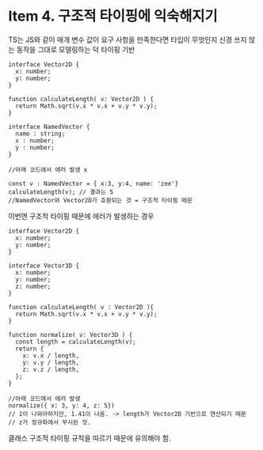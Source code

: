 # Item 4. 구조적 타이핑에 익숙해지기

TS는 JS와 같이 매개 변수 값이 요구 사항을 만족한다면 타입이 무엇인지 신경 쓰지 않는 동작을 그대로 모델링하는 덕 타이핑 기반

```tsx
interface Vector2D {
  x: number;
  y: number;
}

function calculateLength( v: Vector2D ) {
  return Math.sqrt(v.x * v.x + v.y * v.y);
}

interface NamedVector {
  name : string;
  x : number;
  y : number;
}

//아래 코드에서 에러 발생 x

const v : NamedVector = { x:3, y:4, name: 'zee'}
calculateLength(v); // 결과는 5
//NamedVector와 Vector2D가 호환되는 것 = 구조적 타이핑 때문 
```

이번엔 구조적 타이핑 때문에 에러가 발생하는 경우 

```tsx
interface Vector2D {
  x: number;
  y: number;
}

interface Vector3D {
  x: number;
  y: number;
  z: number;
}

function calculateLength( v : Vector2D ){
  return Math.sqrt(v.x * v.x + v.y * v.y);
}

function normalize( v: Vector3D ) {
  const length = calculateLength(v);
  return {
    x: v.x / length,
    y: v.y / length,
    z: v.z / length,  
  };
}

//아래 코드에서 에러 발생
normalize({ x: 3, y: 4, z: 5})  
// 1이 나와야하지만, 1.41이 나옴. -> length가 Vector2D 기반으로 연산되기 때문
// z가 정규화에서 무시된 것.
```

클래스 구조적 타이핑 규칙을 따르기 때문에 유의해야 함.
